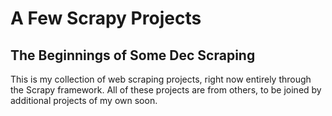 #  A Few Scrapy Projects

## The Beginnings of Some Dec Scraping
This is my collection of web scraping projects, right now entirely through the Scrapy framework.
All of these projects are from others, to be joined by additional projects of my own soon.
